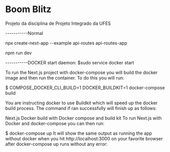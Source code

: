# Boom Blitz
Projeto da disciplina de Projeto Integrado da UFES

-----------Normal

npx create-next-app --example api-routes api-routes-app

npm run dev

-----------DOCKER
start daemon:
$sudo service docker start



To run the Next.js project with docker-compose you will build the docker image and then run the container. To do this you will run:


$ COMPOSE_DOCKER_CLI_BUILD=1 DOCKER_BUILDKIT=1 docker-compose build


You are instructing docker to use Buildkit which will speed up the docker build process. The command if ran successfully will finish up as follows:

Next.js Docker build with Docker compose and build kit
To run Next.js with Docker and docker-compose you can then run:


$ docker-compose up
It will show the same output as running the app without docker when you hit http://localhost:3000 on your favorite browser after docker-compose up runs without any error:

